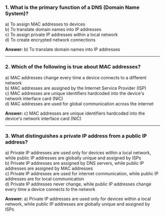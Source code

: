 ### **1. What is the primary function of a DNS (Domain Name System)?**

a) To assign MAC addresses to devices  
b) To translate domain names into IP addresses  
c) To assign private IP addresses within a local network  
d) To create encrypted network connections

**Answer:** b) To translate domain names into IP addresses

----------

### **2. Which of the following is true about MAC addresses?**

a) MAC addresses change every time a device connects to a different network  
b) MAC addresses are assigned by the Internet Service Provider (ISP)  
c) MAC addresses are unique identifiers hardcoded into the device's network interface card (NIC)  
d) MAC addresses are used for global communication across the internet

**Answer:** c) MAC addresses are unique identifiers hardcoded into the device's network interface card (NIC)

----------

### **3. What distinguishes a private IP address from a public IP address?**

a) Private IP addresses are used only for devices within a local network, while public IP addresses are globally unique and assigned by ISPs  
b) Private IP addresses are assigned by DNS servers, while public IP addresses are assigned by MAC addresses  
c) Private IP addresses are used for internet communication, while public IP addresses are for local communication  
d) Private IP addresses never change, while public IP addresses change every time a device connects to the network

**Answer:** a) Private IP addresses are used only for devices within a local network, while public IP addresses are globally unique and assigned by ISPs
<!--stackedit_data:
eyJoaXN0b3J5IjpbNzMxMTgxMjc5LDczMDk5ODExNl19
-->